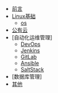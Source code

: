 - [前言](https://github.com/mds1455975151/tools/blob/master/README.md)
- [Linux基础](#)
  - [os](https://github.com/mds1455975151/tools/tree/master/os)
- [公有云](#)
- [自动化运维管理]
  - [DevOps](#)
  - [Jenkins](https://github.com/mds1455975151/tools/tree/master/jenkins)
  - [GitLab](https://github.com/mds1455975151/tools/tree/master/gitlab)
  - [Ansible](https://github.com/mds1455975151/tools/tree/master/ansible)
  - [SaltStack](https://github.com/mds1455975151/tools/tree/master/saltstack)
- [数据库管理]
- [其他](#)
